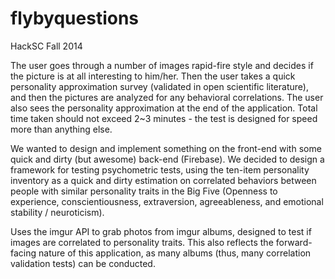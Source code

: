 flybyquestions
==============

HackSC Fall 2014

The user goes through a number of images rapid-fire style and decides if the picture is at all interesting to him/her. Then the user takes a quick personality approximation survey (validated in open scientific literature), and then the pictures are analyzed for any behavioral correlations. The user also sees the personality approximation at the end of the application. Total time taken should not exceed 2~3 minutes - the test is designed for speed more than anything else.

We wanted to design and implement something on the front-end with some quick and dirty (but awesome) back-end (Firebase). We decided to design a framework for testing psychometric tests, using the ten-item personality inventory as a quick and dirty estimation on correlated behaviors between people with similar personality traits in the Big Five (Openness to experience, conscientiousness, extraversion, agreeableness, and emotional stability / neuroticism).  

Uses the imgur API to grab photos from imgur albums, designed to test if images are correlated to personality traits. This also reflects the forward-facing nature of this application, as many albums (thus, many correlation validation tests) can be conducted.
